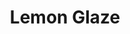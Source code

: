 ---
layout: recipe
title: Lemon Glaze

ingredients:
- 3 Tablespoons Lemon Juice
- 1 Cup Powdered Sugar

directions:
- Combine powdered sugar and lemon juice in a small bowl.
- Whisk until smooth.

---